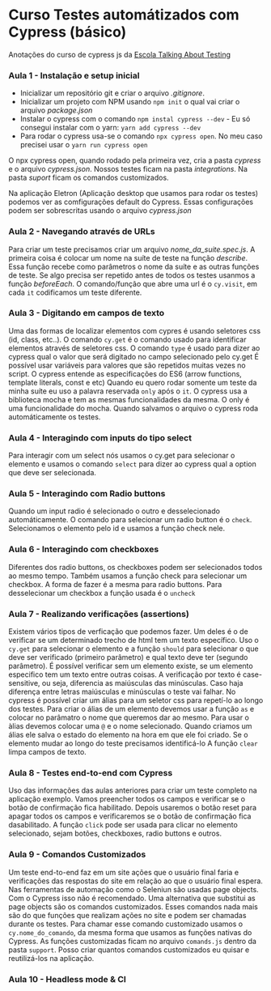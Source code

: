 # Curso Testes automátizados com Cypress (básico)

Anotações do curso de cypress js da [Escola Talking About Testing](https://talkingabouttesting.coursify.me/) 


### Aula 1 - Instalação e setup inicial

* Inicializar um repositório git e criar o arquivo _.gitignore_.
* Inicializar um projeto com NPM usando `npm init` o qual vai criar o arquivo _package.json_
* Instalar o cypress com o comando `npm instal cypress --dev` - Eu só consegui instalar com o yarn: `yarn add cypress --dev`
* Para rodar o cypress usa-se o comando `npx cypress open`. No meu caso precisei usar o `yarn run cypress open`

O npx cypress open, quando rodado pela primeira vez, cria a pasta _cypress_ e o arquivo _cypress.json_. Nossos testes ficam na pasta _integrations_. Na pasta _suport_ ficam os comandos customizados.

Na aplicação Eletron (Aplicação desktop que usamos para rodar os testes) podemos ver as comfigurações default do Cypress. Essas configurações podem ser sobrescritas usando o arquivo _cypress.json_

### Aula 2 - Navegando através de URLs

Para criar um teste precisamos criar um arquivo _nome_da_suite.spec.js_.
A primeira coisa é colocar um nome na suíte de teste na função _describe_. Essa função recebe como parâmetros o nome da suíte e as outras funções de teste.
Se algo precisa ser repetido antes de todos os testes usanmos a função _beforeEach_. 
O comando/função que abre uma url é o `cy.visit`, em cada `it` codificamos um teste diferente.

### Aula  3 - Digitando em campos de texto

Uma das formas de localizar elementos com cypres é usando seletores css (id, class, etc..). 
O comando  `cy.get` é o comando usado para identificar elementos através de seletores css.
O comando `type` é usado para dizer ao cypress qual o valor que será digitado no campo selecionado pelo cy.get
É possível usar variáveis para valores que são repetidos muitas vezes no script. O cypress entende as especificações do ES6 (arrow functions, template literals, const e etc)
Quando eu quero rodar somente um teste da minha suíte eu uso a palavra reservada `only` após o `it`.
O cypress usa a biblioteca mocha e tem as mesmas funcionalidades da mesma. O only é uma funcionalidade do mocha.
Quando salvamos o arquivo o cypress roda automáticamente os testes.

### Aula 4 - Interagindo com inputs do tipo select

Para interagir com um select nós usamos o cy.get para selecionar o elemento e usamos o comando `select` para dizer ao cypress qual a option que deve ser selecionada.

### Aula 5 - Interagindo com Radio buttons

Quando um input radio é selecionado o outro e desselecionado automáticamente.
O comando para selecionar um radio button é o `check`. Selecionamos o elemento pelo id e usamos a função check nele.


### Aula 6 - Interagindo com checkboxes

Diferentes dos radio buttons, os checkboxes podem ser selecionados todos ao mesmo tempo.
Também usamos a função check para selecionar um checkbox. A forma de fazer é a mesma para radio buttons.
Para desselecionar um checkbox a função usada é o `uncheck`


### Aula 7 - Realizando verificações (assertions)

Existem vários tipos de verficação que podemos fazer. Um deles é o de verificar se um determinado trecho de html tem um texto específico.
Uso o `cy.get` para selecionar o elemento e a função `should` para selecionar o que deve ser verificado (primeiro parâmetro) e qual texto deve ter (segundo parâmetro).
É possível verificar sem um elemento existe, se um elemento especifico tem um texto entre outras coisas.
A verificação por texto é case-sensitive, ou seja, diferencia as maiúsculas das minúsculas. Caso haja diferença entre letras maiúsculas e minúsculas o teste vai falhar.
No cypress é possível criar um álias para um seletor css para repetí-lo ao longo dos testes.
Para criar o álias de um elemento devemos usar a função `as` e colocar no parâmatro o nome que queremos dar ao mesmo. Para usar o àlias devemos colocar uma `@` e o nome selecionado. Quando criamos um álias ele salva o estado do elemento na hora em que ele foi criado. Se o elemento mudar ao longo do teste precisamos identificá-lo 
A função `clear` limpa campos de texto.


### Aula 8 - Testes end-to-end com Cypress

Uso das informações das aulas anteriores para criar um teste completo na aplicação exemplo. Vamos preencher todos os campos e verificar se o botão de confirmação fica habilitado. Depois usaremos o botão reset para apagar todos os campos e verificaremos se o botão de confirmação fica dasabilitado.
A função `click` pode ser usada para clicar no elemento selecionado, sejam botões, checkboxes, radio buttons e outros.

### Aula 9 - Comandos Customizados

Um teste end-to-end faz em um site ações que o usuário final faria e verificações das respostas do site em relação ao que o usuário final espera.
Nas ferramentas de automação como o Seleniun são usadas page objects. Com o Cypress isso não é recomendado. Uma alternativa que substitui as page objects são os comandos customizados.
Esses comandos nada mais são do que funções que realizam ações no site e podem ser chamadas durante os testes.
Para chamar esse comando customizado usamos o `cy.nome_do_comando`, da mesma forma que usamos as funções nativas do Cypress.
As funções customizadas ficam no arquivo `comands.js` dentro da pasta `support`.
Posso criar quantos comandos customizados eu quisar e reutilizá-los na aplicação.

### Aula 10 - Headless mode & CI

